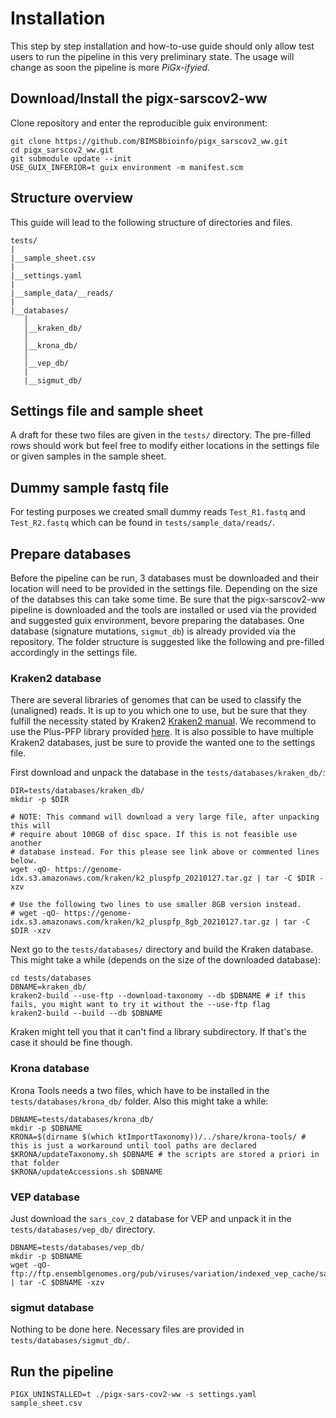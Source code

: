 # Installation

This step by step installation and how-to-use guide should only allow test users to run the pipeline in this very preliminary state. The usage will change as soon the pipeline is more _PiGx-ifyied_.

## Download/Install the pigx-sarscov2-ww

Clone repository and enter the reproducible guix environment:

```
git clone https://github.com/BIMSBbioinfo/pigx_sarscov2_ww.git
cd pigx_sarscov2_ww.git
git submodule update --init
USE_GUIX_INFERIOR=t guix environment -m manifest.scm
```

## Structure overview

This guide will lead to the following structure of directories and files.

```
tests/
|
|__sample_sheet.csv
|
|__settings.yaml
|
|__sample_data/__reads/
|
|__databases/
   │
   │__kraken_db/
   │
   │__krona_db/
   │
   │__vep_db/
   |
   |__sigmut_db/
``` 


## Settings file and sample sheet

A draft for these two files are given in the `tests/` directory. The pre-filled rows should work but feel free to modify either locations in the settings file or given samples in the sample sheet.

## Dummy sample fastq file

For testing purposes we created small dummy reads `Test_R1.fastq` and `Test_R2.fastq` which can be found in `tests/sample_data/reads/`.

## Prepare databases

Before the pipeline can be run, 3 databases must be downloaded and their location will need to be provided in the settings file. Depending on the size of the databses this can take some time.
Be sure that the pigx-sarscov2-ww pipeline is downloaded and the tools are installed or used via the provided and suggested guix environment, bevore preparing the databases. One database (signature mutations, `sigmut_db`) is already provided via the repository. The folder structure is suggested like the following and pre-filled accordingly in the settings file.

### Kraken2 database

There are several libraries of genomes that can be used to classify the (unaligned) reads. It is up to you which one to use, but be sure that they fulfill the necessity stated by Kraken2 [Kraken2 manual](https://github.com/DerrickWood/kraken2/wiki/Manual#kraken-2-databases). We recommend to use the Plus-PFP library provided [here](https://benlangmead.github.io/aws-indexes/k2). 
It is also possible to have multiple Kraken2 databases, just be sure to provide the wanted one to the settings file.

First download and unpack the database in the `tests/databases/kraken_db/`:

```
DIR=tests/databases/kraken_db/
mkdir -p $DIR

# NOTE: This command will download a very large file, after unpacking this will
# require about 100GB of disc space. If this is not feasible use another
# database instead. For this please see link above or commented lines below.
wget -qO- https://genome-idx.s3.amazonaws.com/kraken/k2_pluspfp_20210127.tar.gz | tar -C $DIR -xzv

# Use the following two lines to use smaller 8GB version instead.
# wget -qO- https://genome-idx.s3.amazonaws.com/kraken/k2_pluspfp_8gb_20210127.tar.gz | tar -C $DIR -xzv
```

Next go to the `tests/databases/` directory and build the Kraken database. This might take a while (depends on the size of the downloaded database):

```
cd tests/databases
DBNAME=kraken_db/
kraken2-build --use-ftp --download-taxonomy --db $DBNAME # if this fails, you might want to try it without the --use-ftp flag
kraken2-build --build --db $DBNAME
```

Kraken might tell you that it can't find a library subdirectory. If that's the case it should be fine though. 

### Krona database

Krona Tools needs a two files, which have to be installed in the `tests/databases/krona_db/` folder. Also this might take a while:

```
DBNAME=tests/databases/krona_db/
mkdir -p $DBNAME
KRONA=$(dirname $(which ktImportTaxonomy))/../share/krona-tools/ # this is just a workaround until tool paths are declared
$KRONA/updateTaxonomy.sh $DBNAME # the scripts are stored a priori in that folder
$KRONA/updateAccessions.sh $DBNAME
```

### VEP database

Just download the `sars_cov_2` database for VEP and unpack it in the `tests/databases/vep_db/` directory.

```
DBNAME=tests/databases/vep_db/
mkdir -p $DBNAME
wget -qO- ftp://ftp.ensemblgenomes.org/pub/viruses/variation/indexed_vep_cache/sars_cov_2_vep_101_ASM985889v3.tar.gz | tar -C $DBNAME -xzv
```

### sigmut database

Nothing to be done here. Necessary files are provided in `tests/databases/sigmut_db/`.

## Run the pipeline

```
PIGX_UNINSTALLED=t ./pigx-sars-cov2-ww -s settings.yaml sample_sheet.csv
```
